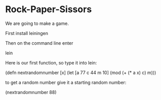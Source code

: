 # Rock-Paper-Sissors
We are going to make a game.

First install leiningen

Then on the command line enter     

lein


Here is our first function, so type it into lein:

(defn  nextrandomnumber [x] (let [a 77 c 44 m 10] (mod (+ (* a x) c) m)))

to get a random number give it a starting random number:

(nextrandomnumber 88)


